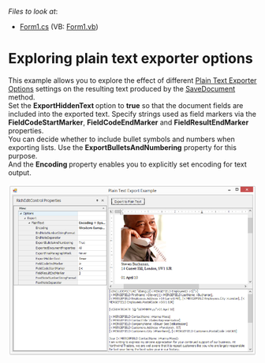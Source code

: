 <!-- default file list -->
*Files to look at*:

* [Form1.cs](./CS/PlainTextExport/Form1.cs) (VB: [Form1.vb](./VB/PlainTextExport/Form1.vb))
<!-- default file list end -->
# Exploring plain text exporter options


<p>This example allows you to explore the effect of different <a href="http://documentation.devexpress.com/#CoreLibraries/clsDevExpressXtraRichEditExportPlainTextDocumentExporterOptionstopic"><u>Plain Text Exporter Options</u></a> settings on the resulting text produced by the <a href="http://documentation.devexpress.com/#WindowsForms/DevExpressXtraRichEditRichEditControl_SaveDocumenttopic1337"><u>SaveDocument</u></a> method. <br> Set the <strong>ExportHi</strong><strong>ddenText </strong>option to <strong>t</strong><strong>r</strong><strong>ue</strong> so that the document fields are included into the exported text. Specify strings used as field markers via the <strong>FieldCodeStartM</strong><strong>a</strong><strong>rker</strong>, <strong>FieldCode</strong><strong>End</strong><strong>Marker</strong> and <strong>Field</strong><strong>Re</strong><strong>sult</strong><strong>EndMarker </strong>properties.<br> You can decide whether to include bullet symbols and numbers when exporting lists. Use the <strong>ExportBulletsAndNumbering</strong> property for this purpose.<br> And the <strong>Encoding </strong>property enables you to explicitly set encoding for text output.<br><br><img src="https://raw.githubusercontent.com/DevExpress-Examples/exploring-plain-text-exporter-options-e2773/10.2.4+/media/4075bd96-66df-11e7-80c0-00155d624807.png"></p>

<br/>


